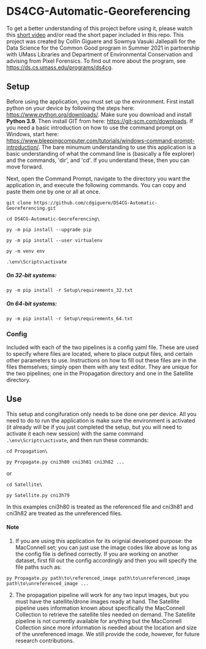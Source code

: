 # DS4CG-Automatic-Georeferencing
To get a better understanding of this project before using it, please watch this [short video](https://drive.google.com/file/d/1PjTSFfbnF5GMiLY7Yk6WBVvJukmYnzkW/view?usp=sharing) and/or read the short paper included in this repo. This project was created by Collin Giguere and Sowmya Vasuki Jallepalli for the Data Science for the Common Good program in Summer 2021 in partnership with UMass Libraries and Department of Environmental Conservation and advising from Pixel Forensics. To find out more about the program, see https://ds.cs.umass.edu/programs/ds4cg.

## Setup
Before using the application, you must set up the environment. First install python on your device by following the steps here: https://www.python.org/downloads/. Make sure you download and install **Python 3.9**. Then install GIT from here: https://git-scm.com/downloads. If you need a basic introduction on how to use the command prompt on Windows, start here: https://www.bleepingcomputer.com/tutorials/windows-command-prompt-introduction/.
The bare minumum understanding to use this application is a basic understanding of what the command line is (basically a file explorer) and the commands, 'dir', and 'cd'. If you understand these, then you can move forward.

Next, open the Command Prompt, navigate to the directory you want the application in, and execute the following commands. You can copy and paste them one by one or all at once.

`git clone https://github.com/cdgiguere/DS4CG-Automatic-Georeferencing.git`

`cd DS4CG-Automatic-Georeferencing\`

`py -m pip install --upgrade pip`

`py -m pip install --user virtualenv`

`py -m venv env`

`.\env\Scripts\activate`

##### On 32-bit systems:
`py -m pip install -r Setup\requirements_32.txt`

##### On 64-bit systems:
`py -m pip install -r Setup\requirements_64.txt`


### Config
Included with each of the two pipelines is a config yaml file. These are used to specify where files are located, where to place output files, and certain other parameters to use. Instructions on how to fill out these files are in the files themselves; simply open them with any text editor. They are unique for the two pipelines; one in the Propagation directory and one in the Satellite directory.

## Use
This setup and congifuration only needs to be done one per device. All you need to do to run the application is make sure the environment is activated (it already will be if you just completed the setup, but you will need to activate it each new session) with the same command `.\env\Scripts\activate`, and then run these commands:

`cd Propagation\`

`py Propagate.py cni3h80 cni3h81 cni3h82 ...`

or

`cd Satellite\`

`py Satellite.py cni3h79`

In this examples cni3h80 is treated as the referenced file and cni3h81 and cni3h82 are treated as the unreferenced files.

#### Note
1) If you are using this application for its orignial developed purpose: the MacConnell set; you can just use the image codes like above as long as the config file is defined correctly. If you are working on another dataset, first fill out the config accordingly and then you will specify the file paths such as:

`py Propagate.py path\to\referenced_image path\to\unreferenced_image path\to\unreferenced_image ...`

2) The propagation pipeline will work for any two input images, but you must have the satellite/drone images ready at hand. The Satellite pipeline uses information known about specifically the MacConnell Collection to retrieve the satellite tiles needed on demand. The Satellite pipeline is not currently available for anything but the MacConnell Collection since more information is needed about the location and size of the unreferenced image. We still provide the code, however, for future research contributions.
